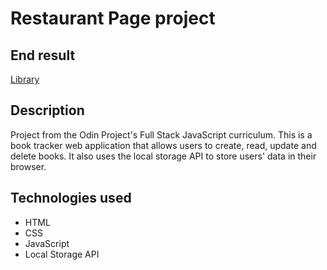 # Restaurant Page project

## End result

[Library](https://sevignator.github.io/odin-project_library/)

## Description

Project from the Odin Project's Full Stack JavaScript curriculum. This is a book tracker web application that allows users to create, read, update and delete books. It also uses the local storage API to store users' data in their browser.

## Technologies used

- HTML
- CSS
- JavaScript
- Local Storage API
